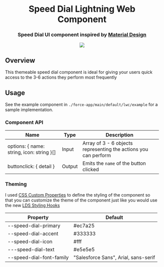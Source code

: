 <div align="center">
  <h1>Speed Dial Lightning Web Component</h1>
</div>

<div align="center">
  <h3>Speed Dial UI component inspired by <a href="https://material.io/components/buttons-floating-action-button#types-of-transitions" target="_blank" rel="noopener noreferrer">Material Design</a></h3>

  <img src="https://user-images.githubusercontent.com/5566310/113195156-ee0ed600-922f-11eb-9a69-0a9590da882a.gif">
</div>

## Overview

This themeable speed dial component is ideal for giving your users quick access to the 3-6 actions they perform most frequently

## Usage

See the example component in `./force-app/main/default/lwc/example` for a sample implementation.

### Component API

| Name                                      | Type   | Description                                                     |
| ----------------------------------------- | ------ | --------------------------------------------------------------- |
| options: { name: string, icon: string }[] | Input  | Array of 3 - 6 objects representing the actions you can perform |
| buttonclick: { detail }                   | Output | Emits the `name` of the button clicked                          |

### Theming

I used [CSS Custom Properties](https://developer.mozilla.org/en-US/docs/Web/CSS/--*) to define the styling of the component so that you can customize the theme of the component just like you would use the new [LDS Styling Hooks](https://developer.salesforce.com/docs/component-library/documentation/en/lwc/lwc.create_components_css_custom_properties)

| Property                 | Default                              |
| ------------------------ | ------------------------------------ |
| --speed-dial-primary     | #ec7a25                              |
| --speed-dial-accent      | #333333                              |
| --speed-dial-icon        | #fff                                 |
| ---speed-dial-text       | #e5e5e5                              |
| --speed-dial-font-family | "Salesforce Sans", Arial, sans-serif |
